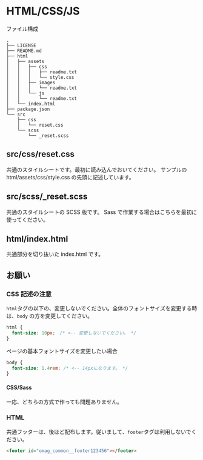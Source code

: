# HTML/CSS/JS

ファイル構成

```
.
├── LICENSE
├── README.md
├── html
│   ├── assets
│   │   ├── css
│   │   │   ├── readme.txt
│   │   │   └── style.css
│   │   ├── images
│   │   │   └── readme.txt
│   │   └── js
│   │       └── readme.txt
│   └── index.html
├── package.json
└── src
    ├── css
    │   └── reset.css
    └── scss
        └── _reset.scss
```

## src/css/reset.css

共通のスタイルシートです。最初に読み込んでおいてください。
サンプルの html/assets/css/style.css の先頭に記述しています。

## src/scss/\_reset.scss

共通のスタイルシートの SCSS 版です。
Sass で作業する場合はこちらを最初に使ってください。

## html/index.html

共通部分を切り抜いた index.html です。

## お願い

### CSS 記述の注意

`html`タグの以下の、変更しないでください。全体のフォントサイズを変更する時は、`body` の方を変更してください。

```css
html {
  font-size: 10px;　/* <-- 変更しないでください。 */
}
```

ページの基本フォントサイズを変更したい場合

```css
body {
  font-size: 1.4rem; /* <-- 14pxになります。 */
}
```

#### CSS/Sass

一応、どちらの方式で作っても問題ありません。

### HTML

共通フッターは、後ほど配布します。従いまして、`footer`タグは利用しないでください。

```html
<footer id="omag_common__footer123456"></footer>
```
